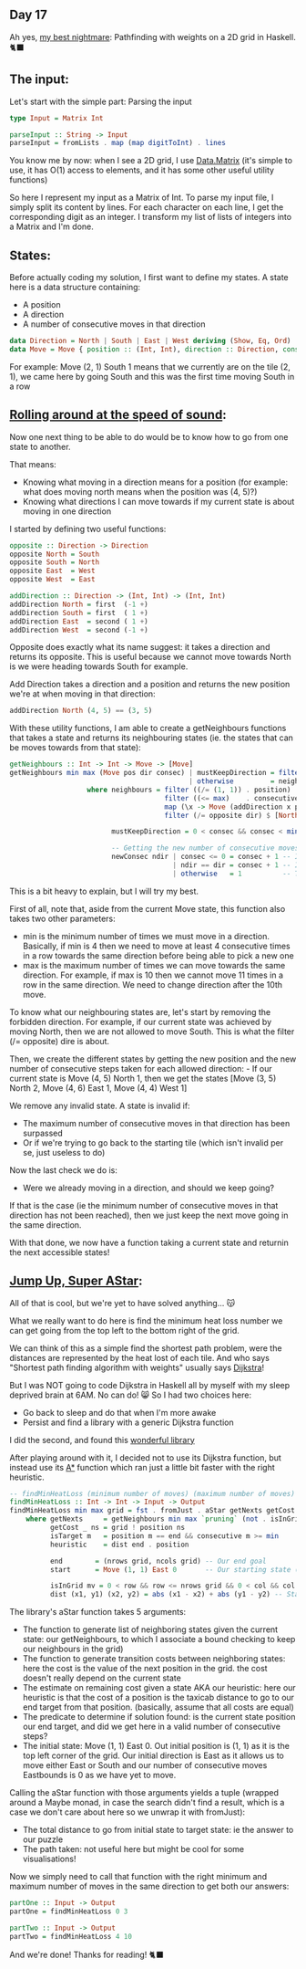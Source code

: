 ## Day 17

Ah yes, [my best nightmare](https://www.youtube.com/watch?v=SObWQRaltug): Pathfinding with weights on a 2D grid in Haskell. 🐈‍⬛

## The input:
Let's start with the simple part: Parsing the input

```hs
type Input = Matrix Int

parseInput :: String -> Input
parseInput = fromLists . map (map digitToInt) . lines
```

You know me by now: when I see a 2D grid, I use [Data.Matrix](https://hackage.haskell.org/package/matrix-0.3.6.1/docs/Data-Matrix.html) (it's simple to use, it has O(1) access to elements, and it has some other useful utility functions)

So here I represent my input as a Matrix of Int. To parse my input file, I simply split its content by lines. For each character on each line, I get the corresponding digit as an integer.
I transform my list of lists of integers into a Matrix and I'm done.

## States:

Before actually coding my solution, I first want to define my states. A state here is a data structure containing:
 - A position
 - A direction
 - A number of consecutive moves in that direction

```hs
data Direction = North | South | East | West deriving (Show, Eq, Ord)
data Move = Move { position :: (Int, Int), direction :: Direction, consecutive :: Int } deriving (Show, Eq, Ord)
```

For example: Move (2, 1) South 1 means that we currently are on the tile (2, 1), we came here by going South and this was the first time moving South in a row

## [Rolling around at the speed of sound](https://www.youtube.com/watch?v=qR6mTJRbcaE):

Now one next thing to be able to do would be to know how to go from one state to another.

That means:
 - Knowing what moving in a direction means for a position (for example: what does moving north means when the position was (4, 5)?)
 - Knowing what directions I can move towards if my current state is about moving in one direction

I started by defining two useful functions:
```hs
opposite :: Direction -> Direction
opposite North = South
opposite South = North
opposite East  = West
opposite West  = East

addDirection :: Direction -> (Int, Int) -> (Int, Int)
addDirection North = first  (-1 +)
addDirection South = first  ( 1 +)
addDirection East  = second ( 1 +)
addDirection West  = second (-1 +)
```

Opposite does exactly what its name suggest: it takes a direction and returns its opposite.
This is useful because we cannot move towards North is we were heading towards South for example.

Add Direction takes a direction and a position and returns the new position we're at when moving in that direction:
```hs
addDirection North (4, 5) == (3, 5)
```

With these utility functions, I am able to create a getNeighbours functions that takes a state and returns its neighbouring states (ie. the states that can be moves towards from that state):

```hs
getNeighbours :: Int -> Int -> Move -> [Move]
getNeighbours min max (Move pos dir consec) | mustKeepDirection = filter ((== dir) . direction) neighbours
                                            | otherwise         = neighbours
                   where neighbours = filter ((/= (1, 1)) . position)                       . -- Do not go back to the starting point, Ever. It is useless. Bad boy.
                                      filter ((<= max)    . consecutive)                    . -- Do not try moves that would imply moving too much in one direction
                                      map (\x -> Move (addDirection x pos) x (newConsec x)) . -- Get the move state (position, direction and number of consecutive moves)
                                      filter (/= opposite dir) $ [North, South, East, West]   -- Try moves in all possible directions, excepting reverse

                         mustKeepDirection = 0 < consec && consec < min                       -- If we already move once in a direction, but not the minimum number of times, then we need to keep going

                         -- Getting the new number of consecutive moves for a move in the new direction
                         newConsec ndir | consec <= 0 = consec + 1 -- If there was no move yet, then this move is the first move (useful for the starting case)
                                        | ndir == dir = consec + 1 -- If we're still going in the same direction, then this is the consec + 1 move
                                        | otherwise   = 1          -- This is the first move in that direction
```

This is a bit heavy to explain, but I will try my best.

First of all, note that, aside from the current Move state, this function also takes two other parameters:
 - min is the minimum number of times we must move in a direction. Basically, if min is 4 then we need to move at least 4 consecutive times in a row towards the same direction before being able to pick a new one
 - max is the maximum number of times we can move towards the same direction. For example, if max is 10 then we cannot move 11 times in a row in the same direction. We need to change direction after the 10th move.

To know what our neighbouring states are, let's start by removing the forbidden direction. For example, if our current state was achieved by moving North, then we are not allowed to move South. This is what the filter (/= opposite) dire is about.

Then, we create the different states by getting the new position and the new number of consecutive steps taken for each allowed direction:
    - If our current state is Move (4, 5) North 1, then we get the states [Move (3, 5) North 2, Move (4, 6) East 1, Move (4, 4) West 1]

We remove any invalid state. A state is invalid if:
 - The maximum number of consecutive moves in that direction has been surpassed
 - Or if we're trying to go back to the starting tile (which isn't invalid per se, just useless to do)

Now the last check we do is:
 - Were we already moving in a direction, and should we keep going?

If that is the case (ie the minimum number of consecutive moves in that direction has not been reached), then we just keep the next move going in the same direction.

With that done, we now have a function taking a current state and returnin the next accessible states!

## [Jump Up, Super AStar](https://www.youtube.com/watch?v=1bZtCt_Siro):

All of that is cool, but we're yet to have solved anything... 😽

What we really want to do here is find the minimum heat loss number we can get going from the top left to the bottom right of the grid.

We can think of this as a simple find the shortest path problem, were the distances are represented by the heat lost of each tile.
And who says "Shortest path finding algorithm with weights" usually says [Dijkstra](https://en.wikipedia.org/wiki/Dijkstra's_algorithm)!

But I was NOT going to code Dijkstra in Haskell all by myself with my sleep deprived brain at 6AM. No can do! 😸 So I had two choices here:
 - Go back to sleep and do that when I'm more awake
 - Persist and find a library with a generic Dijkstra function

I did the second, and found this [wonderful library](https://hackage.haskell.org/package/search-algorithms)

After playing around with it, I decided not to use its Dijkstra function, but instead use its [A\*](https://en.wikipedia.org/wiki/A*_search_algorithm) function which ran just a little bit faster with the right heuristic.

```hs
-- findMinHeatLoss (minimum number of moves) (maximum number of moves) (input grid) -> minimum heat loss
findMinHeatLoss :: Int -> Int -> Input -> Output
findMinHeatLoss min max grid = fst . fromJust . aStar getNexts getCost heuristic isTarget $ start
    where getNexts     = getNeighbours min max `pruning` (not . isInGrid) -- Get next possible states for a move state (ie. neighbours in grid that don't break the move rules)
          getCost _ ns = grid ! position ns                               -- Get the cost of moving to a neighbour     (ie. the value of the neighbour in the grid)
          isTarget m   = position m == end && consecutive m >= min        -- Is the current state our target state?    (ie. is it at the end of the grid, and did we fit the move rules to get there?)
          heuristic    = dist end . position                              -- Heuristic for aStar: The best path will be the shortest, weights not accounted.

          end        = (nrows grid, ncols grid) -- Our end goal
          start      = Move (1, 1) East 0       -- Our starting state (Tile (1, 1) with a random direction and 0 moves yet)

          isInGrid mv = 0 < row && row <= nrows grid && 0 < col && col <= ncols grid where (row, col) = position mv -- Is the Move state in the grid?
          dist (x1, y1) (x2, y2) = abs (x1 - x2) + abs (y1 - y2) -- Standard taxicab distance for heuristic
```

The library's aStar function takes 5 arguments:
 - The function to generate list of neighboring states given the current state: our getNeighbours, to which I associate a bound checking to keep our neighbours in the grid)
 - The function to generate transition costs between neighboring states: here the cost is the value of the next position in the grid. the cost doesn't really depend on the current state
 - The estimate on remaining cost given a state AKA our heuristic: here our heuristic is that the cost of a position is the taxicab distance to go to our end target from that position. (basically, assume that all costs are equal)
 - The predicate to determine if solution found: is the current state position our end target, and did we get here in a valid number of consecutive steps?
 - The initial state: Move (1, 1) East 0. Out initial position is (1, 1) as it is the top left corner of the grid. Our initial direction is East as it allows us to move either East or South and our number of consecutive moves Eastbounds is 0 as we have yet to move.

Calling the aStar function with those arguments yields a tuple (wrapped around a Maybe monad, in case the search didn't find a result, which is a case we don't care about here so we unwrap it with fromJust):
 - The total distance to go from initial state to target state: ie the answer to our puzzle
 - The path taken: not useful here but might be cool for some visualisations!

Now we simply need to call that function with the right minimum and maximum number of moves in the same direction to get both our answers:

```hs
partOne :: Input -> Output
partOne = findMinHeatLoss 0 3

partTwo :: Input -> Output
partTwo = findMinHeatLoss 4 10
```

And we're done! Thanks for reading! 🐈‍⬛
